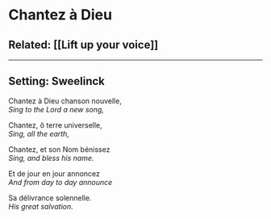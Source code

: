 # Chantez à Dieu
## Related: [[Lift up your voice]]

***

## Setting: Sweelinck

Chantez à Dieu chanson nouvelle,  
*Sing to the Lord a new song,*

Chantez, ô terre universelle,  
*Sing, all the earth,*

Chantez, et son Nom bénissez   
*Sing, and bless his name.*

Et de jour en jour annoncez  
*And from day to day announce*

Sa délivrance solennelle.  
*His great salvation.*
